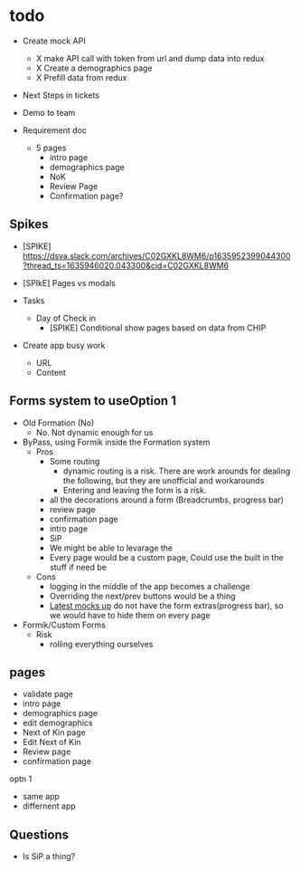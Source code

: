 # todo

- Create mock API
  - X make API call with token from url and dump data into redux
  - X Create a demographics page
  - X Prefill data from redux
- Next Steps in tickets
- Demo to team

- Requirement doc
  - 5 pages
    - intro page
    - demographics page
    - NoK
    - Review Page
    - Confirmation page?

## Spikes

- [SPIKE] <https://dsva.slack.com/archives/C02GXKL8WM6/p1635952399044300?thread_ts=1635946020.043300&cid=C02GXKL8WM6>
- [SPIkE] Pages vs modals
- Tasks
  - Day of Check in
    - [SPIKE] Conditional show pages based on data from CHIP

- Create app busy work
  - URL
  - Content
  
## Forms system to useOption 1

- Old Formation (No)
  - No. Not dynamic enough for us
- ByPass, using Formik inside the Formation system
  - Pros
    - Some routing
      - dynamic routing is a risk. There are work arounds for dealing the following, but they are unofficial and workarounds
      - Entering and leaving the form is a risk.
    - all the decorations around a form (Breadcrumbs, progress bar)
    - review page
    - confirmation page
    - intro page
    - SiP
    - We might be able to levarage the
    - Every page would be a custom page, Could use the built in the stuff if need be
  - Cons
    - logging in the middle of the app becomes a challenge
    - Overriding the next/prev buttons would be a thing
    - [Latest mocks up](https://preview.uxpin.com/349cb3520e4ad95ebfb3e7b5dc0a40a2e582ac64#/pages/143335159/simulate/sitemap) do not have the form extras(progress bar), so we would have to hide them on every page
- Formik/Custom Forms
  - Risk
    - rolling everything ourselves

## pages

- validate page
- intro page
- demographics page
- edit demographics
- Next of Kin page
- Edit Next of Kin
- Review page
- confirmation page

optn 1

- same app
- differnent app

## Questions

- Is SiP a thing?
